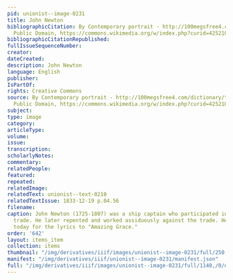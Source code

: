 ```yaml
---
pid: unionist--image-0231
title: John Newton
bibliographicCitation: By Contemporary portrait - http://100megsfree4.com/dictionary/theology/tdicn.htm,
  Public Domain, https://commons.wikimedia.org/w/index.php?curid=4252108
bibliographicCitationRepublished: 
fullIssueSequenceNumber: 
creator: 
dateCreated: 
description: John Newton
language: English
publisher: 
IsPartOf: 
rights: Creative Commons
source: By Contemporary portrait - http://100megsfree4.com/dictionary/theology/tdicn.htm,
  Public Domain, https://commons.wikimedia.org/w/index.php?curid=4252108
subject: 
type: image
category: 
articleType: 
volume: 
issue: 
transcription: 
scholarlyNotes: 
commentary: 
relatedPeople: 
featured: 
repeated: 
relatedImage: 
relatedText: unionist--text-0210
relatedTextIssue: 1833-12-19 p.04.56
filename: 
caption: John Newton (1725-1807) was a ship captain who participated in the slave
  trade. He later repented and worked assiduously against the trade. He is best-known
  today for the lyrics to "Amazing Grace."
order: '642'
layout: items_item
collection: items
thumbnail: "/img/derivatives/iiif/images/unionist--image-0231/full/250,/0/default.jpg"
manifest: "/img/derivatives/iiif/unionist--image-0231/manifest.json"
full: "/img/derivatives/iiif/images/unionist--image-0231/full/1140,/0/default.jpg"
---
```

